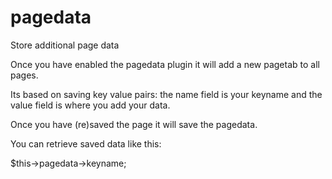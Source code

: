 # pagedata
Store additional page data

Once you have enabled the pagedata plugin
it will add a new pagetab to all pages.

Its based on saving key value pairs:
the name field is your keyname and the value field is where you add your data.

Once you have (re)saved the page it will save the pagedata.

You can retrieve saved data like this:

$this->pagedata->keyname;
